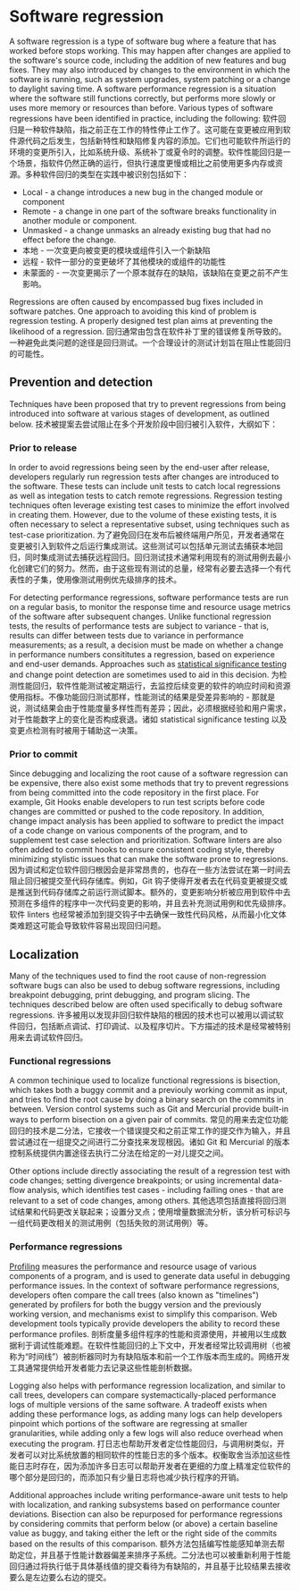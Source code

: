 # Software regression
A software regression is a type of software bug where a feature that has worked before stops working. This may happen after changes are applied to the software's source code, including the addition of new features and bug fixes. They may also introduced by changes to the environment in which the software is running, such as system upgrades, system patching or a change to daylight saving time. A software performance regression is a situation where the software still functions correctly, but performs more slowly or uses more memory or resources than before. Various types of software regressions have been identified in practice, including the following:
软件回归是一种软件缺陷，指之前正在工作的特性停止工作了。这可能在变更被应用到软件源代码之后发生，包括新特性和缺陷修复内容的添加。它们也可能软件所运行的环境的变更所引入，比如系统升级、系统补丁或夏令时的调整。软件性能回归是一个场景，指软件仍然正确的运行，但执行速度更慢或相比之前使用更多内存或资源。多种软件回归的类型在实践中被识别包括如下：

- Local - a change introduces a new bug in the changed module or component
- Remote - a change in one part of the software breaks functionality in another module or component.
- Unmasked - a change unmasks an already existing bug that had no effect before the change.
- 本地 - 一次变更向被变更的模块或组件引入一个新缺陷
- 远程 - 软件一部分的变更破坏了其他模块的或组件的功能性
- 未蒙面的 - 一次变更揭示了一个原本就存在的缺陷，该缺陷在变更之前不产生影响。

Regressions are often caused by encompassed bug fixes included in software patches. One approach to avoiding this kind of problem is regression testing. A properly designed test plan aims at preventing the likelihood of a regression.
回归通常由包含在软件补丁里的错误修复所导致的。一种避免此类问题的途径是回归测试。一个合理设计的测试计划旨在阻止性能回归的可能性。

## Prevention and detection

Techniques have been proposed that try to prevent regressions from being introduced into software at various stages of development, as outlined below.
技术被提案去尝试阻止在多个开发阶段中回归被引入软件，大纲如下：

### Prior to release

In order to avoid regressions being seen by the end-user after release, developers regularly run regression tests after changes are introduced to the software. These tests can include unit tests to catch local regressions as well as integation tests to catch remote regressions. Regression testing techniques often leverage existing test cases to minimize the effort involved in creating them. However, due to the volume of these existing tests, it is often necessary to select a representative subset, using techniques such as test-case prioritization.
为了避免回归在发布后被终端用户所见，开发者通常在变更被引入到软件之后运行集成测试。这些测试可以包括单元测试去捕获本地回归，同时集成测试去捕获远程回归。回归测试技术通常利用现有的测试用例去最小化创建它们的努力。然而，由于这些现有测试的总量，经常有必要去选择一个有代表性的子集，使用像测试用例优先级排序的技术。

For detecting performance regressions, software performance tests are run on a regular basis, to monitor the response time and resource usage metrics of the software after subsequent changes. Unlike functional regression tests, the results of performance tests are subject to variance - that is, results can differ between tests due to variance in performance measurements; as a result, a decision must be made on whether a change in performance numbers consititutes a regression, based on experience and end-user demands. Approaches such as [statistical significance testing](https://en.wikipedia.org/wiki/Statistical_significance_test) and change point detection are sometimes used to aid in this decision.
为检测性能回归，软件性能测试被定期运行，去监控后续变更的软件的响应时间和资源使用指标。不像功能回归测试那样，性能测试的结果是受差异影响的 - 那就是说，测试结果会由于性能度量多样性而有差异；因此，必须根据经验和用户需求，对于性能数字上的变化是否构成衰退。诸如 statistical significance testing 以及变更点检测有时被用于辅助这一决策。

### Prior to commit

Since debugging and localizing the root cause of a software regression can be expensive, there also exist some methods that try to prevent regressions from being committed into the code repository in the first place. For example, Git Hooks enable developers to run test scripts before code changes are committed or pushed to the code repository. In addition, change impact analysis has been applied to software to predict the impact of a code change on various components of the program, and to supplement test case selection and prioritization. Software linters are also often added to commit hooks to ensure consistent coding style, thereby minimizing stylistic issues that can make the software prone to regressions.
因为调试和定位软件回归根因会是非常昂贵的，也存在一些方法尝试在第一时间去阻止回归被提交至代码存储库。例如，Git 钩子使得开发者去在代码变更被提交或是推送到代码存储库之前运行测试脚本。额外的，变更影响分析被应用到软件中去预测在多组件的程序中一次代码变更的影响，并且去补充测试用例和优先级排序。软件 linters 也经常被添加到提交钩子中去确保一致性代码风格，从而最小化文体类难题这可能会导致软件容易出现回归问题。

## Localization

Many of the techniques used to find the root cause of non-regression software bugs can also be used to debug software regressions, including breakpoint debugging, print debugging, and program slicing. The techniques described below are often used specifically to debug software regressions.
许多被用以发现非回归软件缺陷的根因的技术也可以被用以调试软件回归，包括断点调试、打印调试、以及程序切片。下方描述的技术是经常被特别用来去调试软件回归。

### Functional regressions

A common techinique used to localize functional regressions is bisection, which takes both a buggy commit and a previouly working commit as input, and tries to find the root cause by doing a binary search on the commits in between. Version control systems such as Git and Mercurial provide built-in ways to perform bisection on a given pair of commits.
常见的用来去定位功能回归的技术是二分法，它接收一个错误提交和之前正常工作的提交作为输入，并且尝试通过在一组提交之间进行二分查找来发现根因。诸如 Git 和 Mercurial 的版本控制系统提供内置途径去执行二分法在给定的一对儿提交之间。

Other options include directly associating the result of a regression test with code changes; setting divergence breakpoints; or using incremental data-flow analysis, which identifies test cases - including failling ones - that are relevant to a set of code changes, among others.
其他选项包括直接将回归测试结果和代码更改关联起来；设置分叉点；使用增量数据流分析，该分析可标识与一组代码更改相关的测试用例（包括失败的测试用例）等。

### Performance regressions

[Profiling](https://en.wikipedia.org/wiki/Profiling_(computer_programming)) measures the performance and resource usage of various components of a program, and is used to generate data useful in debugging performance issues. In the context of software performance regressions, developers often compare the call trees (also known as "timelines") generated by profilers for both the buggy version and the previously working version, and mechanisms exist to simplify this comparison. Web development tools typically provide developers the ability to record these performance profiles.
剖析度量多组件程序的性能和资源使用，并被用以生成数据利于调试性能难题。在软件性能回归的上下文中，开发者经常比较调用树（也被称为“时间线”）被剖析器同时为有缺陷版本和前一个工作版本而生成的。网络开发工具通常提供给开发者能力去记录这些性能剖析数据。

Logging also helps with performance regression localization, and similar to call trees, developers can compare systemactically-placed performance logs of multiple versions of the same software. A tradeoff exists when adding these performance logs, as adding many logs can help developers pinpoint which portions of the software are regressing at smaller granularities, while adding only a few logs will also reduce overhead when executing the program.
打日志也帮助开发者定位性能回归，与调用树类似，开发者可以对比系统放置的相同软件的性能日志的多个版本。权衡取舍当添加这些性能日志时存在，因为添加许多日志可以帮助开发者在更细的力度上精准定位软件的哪个部分是回归的，而添加只有少量日志将也减少执行程序的开销。

Additional approaches include writing performance-aware unit tests to help with localization, and ranking subsystems based on performance counter deviations. Bisection can also be repurposed for performance regressions by considering commits that perform below (or above) a certain baseline value as buggy, and taking either the left or the right side of the commits based on the results of this comparison.
额外方法包括编写性能感知单测去帮助定位，并且基于性能计数器偏差来排序子系统。二分法也可以被重新利用于性能回归通过将执行低于具体基线值的提交看待为有缺陷的，并且基于比较结果去接收要么是左边要么右边的提交。
